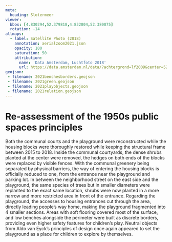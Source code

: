 ```yaml
---
meta:
  heading: Slotermeer
viewer:
  bbox: [4.830294,52.379818,4.832804,52.380875]
  rotation: -14
allmaps:
  - label: Satellite Photo (2018)
    annotation: aerialzoom2021.json
    opacity: 100
    saturation: 50
    attribution:
      name: 'Data Amsterdam, Luchtfoto 2018'
      url: https://data.amsterdam.nl/data/?achtergrond=lf2009&center=52.3827247%2C5.0198412&modus=kaart&zoom=8
geojson:
 - filename: 2021benchesborders.geojson
 - filename: 2021green.geojson
 - filename: 2021playobjects.geojson
 - filename: 2021relation.geojson
---
```

# Re-assessment of the 1950s public spaces principles
Both the communal courts and the playground were reconstructed while the housing blocks were thoroughly restored while keeping the structural frame between 2015 to 2018. 
Inside the communal courtyards, the dense shrubs planted at the center were removed, the hedges on both ends of the blocks were replaced by visible fences. With the communal greenery being separated by physical barriers, the way of entering the housing blocks is officially reduced to one, from the entrance near the playground and parking lot. In between the neighborhood street on the east side and the playground, the same species of trees but in smaller diameters were replanted to the exact same location, shrubs were now planted in a more narrow and more restricted area in front of the entrance. 
Regarding the playground, the accesses to housing entrances cut through the area, directly leading people’s way home, making the playground fragmented into 4 smaller sections.
Areas with soft flooring covered most of the surface, and low benches alongside the perimeter were built as discrete borders, providing even higher safety features for children’s play. Neutral objects from Aldo van Eyck’s principles of design once again appeared to set the playground as a place for children to explore by themselves.